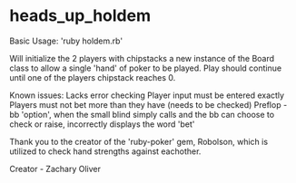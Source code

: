# heads_up_holdem
Basic Usage:
'ruby holdem.rb'

Will initialize the 2 players with chipstacks a new instance of the Board class to allow a single 'hand' of poker to be played.
Play should continue until one of the players chipstack reaches 0.

Known issues:
Lacks error checking
Player input must be entered exactly
Players must not bet more than they have (needs to be checked)
Preflop - bb 'option', when the small blind simply calls and the bb can choose to check or raise, incorrectly displays the word 'bet'

Thank you to the creator of the 'ruby-poker' gem, Robolson, which is utilized to check hand strengths against eachother.

Creator - Zachary Oliver
